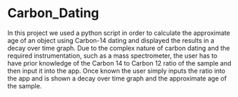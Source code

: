 # Carbon_Dating
In this project we used a python script in order to calculate the approximate age of an object using Carbon-14 dating and displayed the results in a decay over time graph.
Due to the complex nature of carbon dating and the required instrumentation, such as a mass spectrometer, the user has to have prior knowledge of the Carbon 14 to Carbon 12 ratio of the sample and then input it into the app.
Once known the user simply inputs the ratio into the app and is shown a decay over time graph and the approximate age of the sample.
